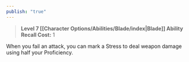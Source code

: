 ```yaml
---
publish: "true"
---
```

> **Level 7 [[Character Options/Abilities/Blade/index|Blade]] Ability**
> **Recall Cost:** 1

When you fail an attack, you can mark a Stress to deal weapon damage using half your Proficiency.
